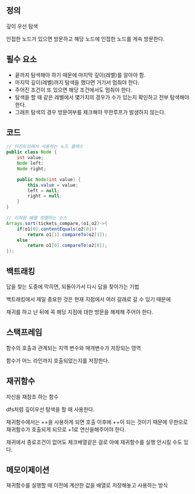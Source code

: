 ## 정의
깊이 우선 탐색

인접한 노드가 있으면 방문하고 해당 노드에 인접한 노드를 게속 방문한다.

## 필수 요소
* 끝까지 탐색해야 하기 때문에 마지막 깊이(레벨)를 알아야 함.
* 마지막 깊이(레벨)까지 탐색을 했다면 거기서 멈춰야 한다.
* 주어진 조건이 또 있으면 해당 조건에서도 멈춰야 한다.
* 탐색을 할 때 같은 레벨에서 몇가지의 경우가 수가 있는지 확인하고 전부 탐색해야 한다.
* 그래프 탐색의 경우 방문여부를 체크해야 무한루프가 발생하지 않는다.

## 코드
```java
// 이진트리에서 사용하는 노드 클래스
public class Node {
    int value;
    Node left;
    Node right;

    public Node(int value) {
        this.value = value;
        left = null;
        right = null;
    }
}
```
```java
// 이차원 배열 정렬하는 소스
Arrays.sort(tickets_compare,(o1,o2)->{
    if(o1[0].contentEquals(o2[0]))
        return o1[1].compareTo(o2[1]);
    else
        return o1[0].compareTo(o2[0]);
});
```

## 백트래킹
답을 찾는 도중에 막히면, 되돌아가서 다시 답을 찾아가는 기법

백트래킹에서 제일 중요한 것은 현재 지점에서 여러 갈래로 갈 수 있기 때문에

재귀를 하고 난 뒤에 꼭 해당 지점에 대한 방문을 해제해 주어야 한다.

## 스택프레임
함수의 호출과 관계되는 지역 변수와 매개변수가 저장되는 영역

함수가 어느 라인까지 호출되었는지를 저장한다.

## 재귀함수
자신을 재참조 하는 함수

dfs처럼 깊이우선 탐색을 할 때 사용한다.

재귀함수에서는 ++을 사용하게 되면 호출 이후에 ++이 되는 것이기 때문에 무한으로 재귀함수가 호출되게 되므로 +1로 연산을해주어야 한다.

재귀에서 종료조건이 없어도 체크배열같은 걸로 아예 재귀함수를 실행 안시킬 수도 있다.

## 메모이제이션
재귀함수를 실행할 때 이전에 계산한 값을 배열로 저장해놓고 사용하는 방식
